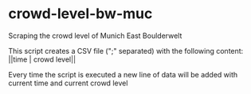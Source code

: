 # crowd-level-bw-muc
Scraping the crowd level of Munich East Boulderwelt

This script creates a CSV file (";" separated) with the following content:
||time | crowd level||

Every time the script is executed a new line of data will be added with current time and current crowd level
